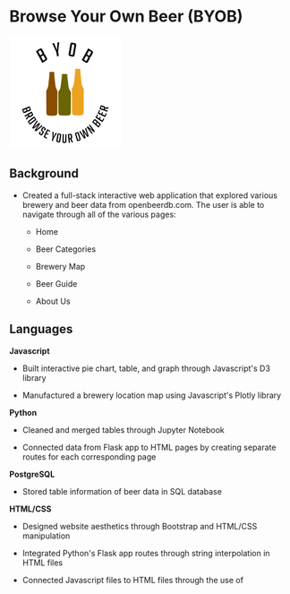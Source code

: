 # Browse Your Own Beer (BYOB)

![byob-logo.png](static/images/byob-logo.png)

## Background

* Created a full-stack interactive web application that explored various brewery and beer data from openbeerdb.com. The user is able to navigate through all of the various pages:

    * Home 

    * Beer Categories

    * Brewery Map

    * Beer Guide

    * About Us

## Languages

**Javascript**

* Built interactive pie chart, table, and graph through Javascript's D3 library

* Manufactured a brewery location map using Javascript's Plotly library

**Python**

* Cleaned and merged tables through Jupyter Notebook

* Connected data from Flask app to HTML pages by creating separate routes for each corresponding page

**PostgreSQL**

* Stored table information of beer data in SQL database

**HTML/CSS**

* Designed website aesthetics through Bootstrap and HTML/CSS manipulation

* Integrated Python's Flask app routes through string interpolation in HTML files

* Connected Javascript files to HTML files through the use of <script> tags

## Deployment

* Copy and paste the link into your web browser to access application through Heroku: https://fierce-forest-56952.herokuapp.com/

* If you want to upload it locally, first download entire folder from GitHub

* Via Command Line, navigate to the parent directory (make sure "app.py" is visible)

* Type in Command Line: "python app.py"

* Copy/paste the available link or go to web browser and type: "localhost:5000"

